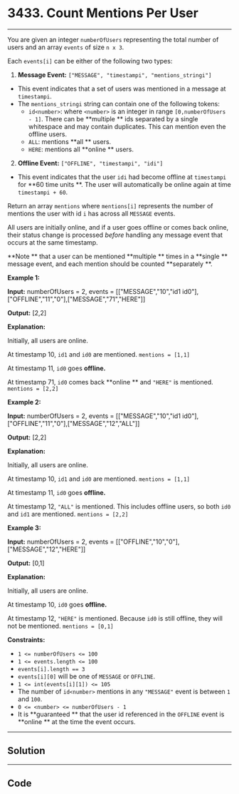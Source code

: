 # 3433. Count Mentions Per User

---

You are given an integer `numberOfUsers` representing the total number of users and an array `events` of size `n x 3`.

Each `events[i]` can be either of the following two types:

  1. **Message Event:** `["MESSAGE", "timestampi", "mentions_stringi"]`
 * This event indicates that a set of users was mentioned in a message at `timestampi`.
 * The `mentions_stringi` string can contain one of the following tokens: 
   * `id<number>`: where `<number>` is an integer in range `[0,numberOfUsers - 1]`. There can be **multiple ** ids separated by a single whitespace and may contain duplicates. This can mention even the offline users.
   * `ALL`: mentions **all ** users.
   * `HERE`: mentions all **online ** users.
  2. **Offline Event:** `["OFFLINE", "timestampi", "idi"]`
 * This event indicates that the user `idi` had become offline at `timestampi` for **60 time units **. The user will automatically be online again at time `timestampi + 60`.



Return an array `mentions` where `mentions[i]` represents the number of mentions the user with id `i` has across all `MESSAGE` events.

All users are initially online, and if a user goes offline or comes back online, their status change is processed _before_ handling any message event that occurs at the same timestamp.

**Note ** that a user can be mentioned **multiple ** times in a **single ** message event, and each mention should be counted **separately **.

 

**Example 1:**

**Input:** numberOfUsers = 2, events = [["MESSAGE","10","id1 id0"],["OFFLINE","11","0"],["MESSAGE","71","HERE"]]

**Output:** [2,2]

**Explanation:**

Initially, all users are online.

At timestamp 10, `id1` and `id0` are mentioned. `mentions = [1,1]`

At timestamp 11, `id0` goes **offline.**

At timestamp 71, `id0` comes back **online ** and `"HERE"` is mentioned. `mentions = [2,2]`

**Example 2:**

**Input:** numberOfUsers = 2, events = [["MESSAGE","10","id1 id0"],["OFFLINE","11","0"],["MESSAGE","12","ALL"]]

**Output:** [2,2]

**Explanation:**

Initially, all users are online.

At timestamp 10, `id1` and `id0` are mentioned. `mentions = [1,1]`

At timestamp 11, `id0` goes **offline.**

At timestamp 12, `"ALL"` is mentioned. This includes offline users, so both `id0` and `id1` are mentioned. `mentions = [2,2]`

**Example 3:**

**Input:** numberOfUsers = 2, events = [["OFFLINE","10","0"],["MESSAGE","12","HERE"]]

**Output:** [0,1]

**Explanation:**

Initially, all users are online.

At timestamp 10, `id0` goes **offline.**

At timestamp 12, `"HERE"` is mentioned. Because `id0` is still offline, they will not be mentioned. `mentions = [0,1]`

 

**Constraints:**

  * `1 <= numberOfUsers <= 100`
  * `1 <= events.length <= 100`
  * `events[i].length == 3`
  * `events[i][0]` will be one of `MESSAGE` or `OFFLINE`.
  * `1 <= int(events[i][1]) <= 105`
  * The number of `id<number>` mentions in any `"MESSAGE"` event is between `1` and `100`.
  * `0 <= <number> <= numberOfUsers - 1`
  * It is **guaranteed ** that the user id referenced in the `OFFLINE` event is **online ** at the time the event occurs.

---

## Solution



---

## Code
```python


```